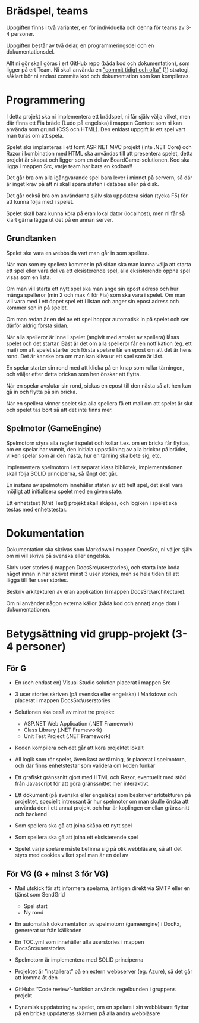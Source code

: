 # Brädspel, teams

Uppgiften finns i två varianter, en för individuella och denna för teams av 3-4 personer. 

Uppgiften består av två delar, en programmeringsdel och en dokumentationsdel. 

Allt ni gör skall göras i ert GitHub repo (båda kod och dokumentation), som ligger på ert Team. Ni skall använda en ["commit tidigt och ofta"](https://blog.codinghorror.com/check-in-early-check-in-often/) ([1](https://sethrobertson.github.io/GitBestPractices/)) strategi, såklart bör ni endast commita kod och dokumentation som kan kompileras.

# Programmering
I detta projekt ska ni implementera ett brädspel, ni får själv välja vilket, men där finns ett Fia bräde (Ludo på engelska) i mappen Content som ni kan använda som grund (CSS och HTML). Den enklast uppgift är ett spel vart man turas om att spela.

Spelet ska implanteras i ett tomt ASP.NET MVC projekt (inte .NET Core) och Razor i kombination med HTML ska användas till att presentera spelet, detta projekt är skapat och ligger som en del av BoardGame-solutionen. 
Kod ska ligga i mappen Src, varje team har bara en kodbas!!

Det går bra om alla igångvarande spel bara lever i minnet på servern, så där är inget krav på att ni skall spara staten i databas eller på disk.

Det går också bra om användarna själv ska uppdatera sidan (tycka F5) för att kunna följa med i spelet.

Spelet skall bara kunna köra på eran lokal dator (localhost), men ni får så klart gärna lägga ut det på en annan server.

## Grundtanken 
Spelet ska vara en webbsida vart man går in som spellera.

När man som ny spellera kommer in på sidan ska man kunna välja att starta ett spel eller vara del va ett eksisterende spel, alla eksisterende öppna spel visas som en lista. 

Om man vill starta ett nytt spel ska man ange sin epost adress och hur många spelleror (min 2 och max 4 för Fia) som ska vara i spelet. Om man vill vara med i ett öppet spel ett i listan och anger sin epost adress och kommer sen in på spelet.

Om man redan är en del av ett spel hoppar automatisk in på spelet och ser därför aldrig första sidan.

När alla spelleror är inne i spelet (angivit med antalet av spellera) låsas spelet och det startar. Bäst är det om alla spelleror får en notfikation (eg. ett mail) om att spelet starter och första spelare får en epost om att det är hens rond. Det är kanske bra om man kan kliva ur ett spel som är låst.

En spelar starter sin rond med att klicka på en knap som rullar tärningen, och väljer efter detta brickan som hen önskar att flytta.

När en spelar avslutar sin rond, sickas en epost till den nästa så att hen kan gå in och flytta på sin bricka.

När en spellera vinner spelet ska alla spellera få ett mail om att spelet är slut och spelet tas bort så att det inte finns mer.

## Spelmotor (GameEngine)
Spelmotorn styra alla regler i spelet och kollar t.ex. om en bricka får flyttas, om en spelar har vunnit, den initiala uppställning av alla brickor på brädet, vilken spelar som är den nästa, hur en tärning ska bete sig, etc.

Implementera spelmotorn i ett separat klass bibliotek, implementationen skall följa SOLID principerna, så långt det går.

En instans av spelmotorn innehåller staten av ett helt spel, det skall vara möjligt att initialisera spelet med en given state.

Ett enhetstest (Unit Test) projekt skall skåpas, och logiken i spelet ska testas med enhetstestar.

# Dokumentation
Dokumentation ska skrivas som Markdown i mappen DocsSrc, ni väljer själv om ni vill skriva på svenska eller engelska.

Skriv user stories (i mappen DocsSrc\userstories), och starta inte koda något innan in har skrivet minst 3 user stories, men se hela tiden till att lägga till fler user stories.

Beskriv arkitekturen av eran applikation (i mappen DocsSrc\architecture).

Om ni använder någon externa källor (båda kod och annat) ange dom i dokumentationen.

# Betygsättning vid grupp-projekt (3-4 personer)
## För G
* En (och endast en) Visual Studio solution placerat i mappen Src
* 3 user stories skriven (på svenska eller engelska) i Markdown och placerat i mappen DocsSrc\userstories
* Solutionen ska beså av minst tre projekt:
  * ASP.NET Web Application (.NET Framework)
  * Class Library (.NET Framework)
  * Unit Test Project (.NET Framework)

* Koden kompilera och det går att köra projektet lokalt
* All logik som rör spelet, även kast av tärning, är placerat i spelmotorn, och där finns enhetstestar som validera om koden funkar
* Ett grafiskt gränssnitt gjort med HTML och Razor, eventuellt med stöd från Javascript för att göra gränssnittet mer interaktivt.
* Ett dokument (på svenska eller engelska) som beskriver arkitekturen på projektet, speciellt intressant är hur spelmotor om man skulle önska att använda den i ett annat projekt och hur är koplingen emellan gränssnitt och backend
* Som spellera ska gå att joina skåpa ett nytt spel
* Som spellera ska gå att joina ett eksisterende spel
* Spelet varje spelare måste befinna sig på olik webbläsare, så att det styrs med cookies vilket spel man är en del av 

## För VG (G + minst 3 för VG)
* Mail utskick för att informera spelarna, äntligen direkt via SMTP eller en tjänst som SendGrid
  * Spel start
  * Ny rond

* En automatisk dokumentation av spelmotorn (gameengine) i DocFx, genererat ur från källkoden
* En TOC.yml som innehåller alla userstories i mappen DocsSrc\userstories
* Spelmotorn är implementera med SOLID principerna
* Projektet är ”installerat” på en extern webbserver (eg. Azure), så det går att komma åt den
* GitHubs ”Code review”-funktion används regelbunden i gruppens projekt
* Dynamisk uppdatering av spelet, om en spelare i sin webbläsare flyttar på en bricka uppdateras skärmen på alla andra webbläsare 